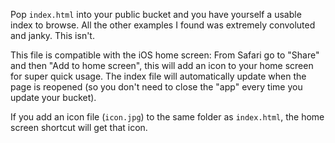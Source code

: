 Pop `index.html` into your public bucket and you have yourself a usable index to browse. All the other examples I found was extremely convoluted and janky. This isn't.

This file is compatible with the iOS home screen: From Safari go to "Share" and then "Add to home screen", this will add an icon to your home screen for super quick usage.
The index file will automatically update when the page is reopened (so you don't need to close the "app" every time you update your bucket). 

If you add an icon file (`icon.jpg`) to the same folder as `index.html`, the home screen shortcut will get that icon.

